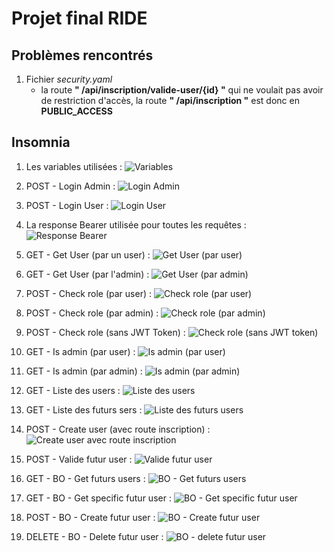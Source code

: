 # Projet final RIDE

 
## Problèmes rencontrés

1. Fichier *security.yaml*
    - la route **" /api/inscription/valide-user/{id} "** qui ne voulait pas avoir de restriction d'accès, la route **" /api/inscription "** est donc en **PUBLIC_ACCESS**


## Insomnia 

1. Les variables utilisées :
![Variables](https://github.com/OphisDgn/WebFull-ProjetFinal/blob/main/images/insomnia-variables.png)

2. POST - Login Admin :
![Login Admin](https://github.com/OphisDgn/WebFull-ProjetFinal/blob/main/images/insomnia-login-admin.png)

3. POST - Login User :
![Login User](https://github.com/OphisDgn/WebFull-ProjetFinal/blob/main/images/insomnia-login-user.png)

4. La response Bearer utilisée pour toutes les requêtes :
![Response Bearer](https://github.com/OphisDgn/WebFull-ProjetFinal/blob/main/images/responseBearer.png)

5. GET - Get User (par un user) : 
![Get User (par user)](https://github.com/OphisDgn/WebFull-ProjetFinal/blob/main/images/insomnia-getuser.png)

6. GET - Get User (par l'admin) : 
![Get User (par admin)](https://github.com/OphisDgn/WebFull-ProjetFinal/blob/main/images/insomnia-getuser-admin.png)

7. POST - Check role (par user) :
![Check role (par user)](https://github.com/OphisDgn/WebFull-ProjetFinal/blob/main/images/insomnia-checkrole-user.png)

8. POST - Check role (par admin) :
![Check role (par admin)](https://github.com/OphisDgn/WebFull-ProjetFinal/blob/main/images/insomnia-checkrole-admin.png)

9. POST - Check role (sans JWT Token) :
![Check role (sans JWT token)](https://github.com/OphisDgn/WebFull-ProjetFinal/blob/main/images/insomnia-checkrole-withoutjwt.png)

10. GET - Is admin (par user) :
![Is admin (par user)](https://github.com/OphisDgn/WebFull-ProjetFinal/blob/main/images/insomnia-isadmin-user.png)

11. GET - Is admin (par admin) :
![Is admin (par admin)](https://github.com/OphisDgn/WebFull-ProjetFinal/blob/main/images/insomnia-isadmin.png)

12. GET - Liste des users :
![Liste des users](https://github.com/OphisDgn/WebFull-ProjetFinal/blob/main/images/insomnia-list-users.png)

13. GET - Liste des futurs sers :
![Liste des futurs users](https://github.com/OphisDgn/WebFull-ProjetFinal/blob/main/images/insomnia-futureuser.png)

14. POST - Create user (avec route inscription) :
![Create user avec route inscription](https://github.com/OphisDgn/WebFull-ProjetFinal/blob/main/images/insomnia-create-futureuser-inscription.png)

15. POST - Valide futur user :
![Valide futur user](https://github.com/OphisDgn/WebFull-ProjetFinal/blob/main/images/insomnia-valideuser.png)

16. GET - BO - Get futurs users :
![BO - Get futurs users](https://github.com/OphisDgn/WebFull-ProjetFinal/blob/main/images/insomnia-list-futureusers.png)

17. GET - BO - Get specific futur user :
![BO - Get specific futur user](https://github.com/OphisDgn/WebFull-ProjetFinal/blob/main/images/insomnia-specific-futureuser.png)

18. POST - BO - Create futur user :
![BO - Create futur user](https://github.com/OphisDgn/WebFull-ProjetFinal/blob/main/images/insomnia-create-futureuser.png)

19. DELETE - BO - Delete futur user :
![BO - delete futur user](https://github.com/OphisDgn/WebFull-ProjetFinal/blob/main/images/insomnia-delete-futureuser8.png)

